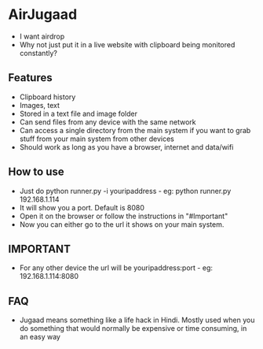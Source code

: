 # AirJugaad

- I want airdrop
- Why not just put it in a live website with clipboard being monitored constantly?

## Features
- Clipboard history
- Images, text 
- Stored in a text file and image folder
- Can send files from any device with the same network
- Can access a single directory from the main system if you want to grab stuff from your main system from other devices
- Should work as long as you have a browser, internet and data/wifi

## How to use
- Just do python runner.py -i youripaddress
        - eg: python runner.py 192.168.1.114
- It will show you a port. Default is 8080
- Open it on the browser or follow the instructions in "#Important"
- Now you can either go to the url it shows on your main system. 

## IMPORTANT
- For any other device the url will be 
youripaddress:port
        - eg: 192.168.1.114:8080

## FAQ
- Jugaad means something like a life hack in Hindi. Mostly used when you do something that would normally be expensive or time consuming, in an easy way
